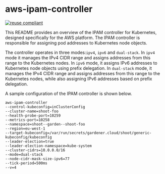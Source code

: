# aws-ipam-controller

[![reuse compliant](https://reuse.software/badge/reuse-compliant.svg)](https://reuse.software/)

This README provides an overview of the IPAM controller for Kubernetes, designed specifically for the AWS platform. The IPAM controller is responsible for assigning pod addresses to Kubernetes node objects.

The controller operates in three modes:`ipv4`, `ipv6` and `dual-stack`. In `ipv4` mode it manages the IPv4 CIDR range and assigns addresses from this range to the Kubernetes nodes. In `ipv6` mode, it assigns IPv6 addresses to Kubernetes node objects using prefix delegation. In `dual-stack` mode, it manages the IPv4 CIDR range and assigns addresses from this range to the Kubernetes nodes, while also assigning IPv6 addresses based on prefix delegation. 

A sample configuration of the IPAM controller is shown below.

```
aws-ipam-controller
--control-kubeconfig=inClusterConfig
--cluster-name=shoot-foo
--health-probe-port=10259
--metrics-port=10258
--namespace=shoot--garden--shoot-foo
--region=eu-west-1
--target-kubeconfig=/var/run/secrets/gardener.cloud/shoot/generic-kubeconfig/kubeconfig
--leader-election=true
--leader-election-namespace=kube-system
--cluster-cidrs=10.0.0.0/16
--mode=dual-stack
--node-cidr-mask-size-ipv6=77
--tick-period=500ms
--v=4
```